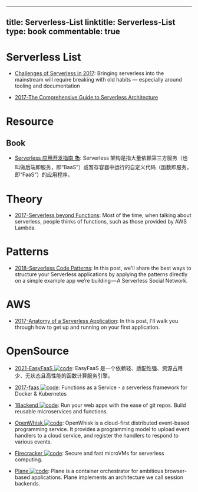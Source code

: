 
---
title: Serverless-List
linktitle: Serverless-List
type: book
commentable: true
---

# Serverless List

- [Challenges of Serverless in 2017](https://read.acloud.guru/challenges-of-serverless-in-2017-1086275165ec#.s7q05y9z6): Bringing serverless into the mainstream will require breaking with old habits — especially around tooling and documentation

- [2017-The Comprehensive Guide to Serverless Architecture](https://www.simform.com/serverless-architecture-guide/)

# Resource

## Book

- [Serverless 应用开发指南 📚](https://serverless.ink/): Serverless 架构是指大量依赖第三方服务（也叫做后端即服务，即“BaaS”）或暂存容器中运行的自定义代码（函数即服务，即“FaaS”）的应用程序。

# Theory

- [2017-Serverless beyond Functions](https://medium.com/cloud-academy-inc/serverless-beyond-functions-cd81ee4c6b8d): Most of the time, when talking about serverless, people thinks of functions, such as those provided by AWS Lambda.

# Patterns

- [2018-Serverless Code Patterns](https://serverless.com/blog/serverless-architecture-code-patterns/): In this post, we'll share the best ways to structure your Serverless applications by applying the patterns directly on a simple example app we’re building — A Serverless Social Network.

# AWS

- [2017-Anatomy of a Serverless Application](https://serverless.com/blog/anatomy-of-a-serverless-app/): In this post, I'll walk you through how to get up and running on your first application.

# OpenSource

- [2021-EasyFaaS ![code](https://ng-tech.icu/assets/code.svg)](https://github.com/baidu/EasyFaaS): EasyFaaS 是一个依赖轻、适配性强、资源占用少、无状态且高性能的函数计算服务引擎。

- [2017-faas ![code](https://ng-tech.icu/assets/code.svg)](https://github.com/alexellis/faas): Functions as a Service - a serverless framework for Docker & Kubernetes

- [1Backend ![code](https://ng-tech.icu/assets/code.svg)](https://github.com/1backend/1backend): Run your web apps with the ease of git repos. Build reusable microservices and functions.

- [OpenWhisk ![code](https://ng-tech.icu/assets/code.svg)](https://github.com/apache/incubator-openwhisk): OpenWhisk is a cloud-first distributed event-based programming service. It provides a programming model to upload event handlers to a cloud service, and register the handlers to respond to various events.

- [Firecracker ![code](https://ng-tech.icu/assets/code.svg)](https://github.com/firecracker-microvm/firecracker): Secure and fast microVMs for serverless computing.

- [Plane ![code](https://ng-tech.icu/assets/code.svg)](https://github.com/drifting-in-space/plane): Plane is a container orchestrator for ambitious browser-based applications. Plane implements an architecture we call session backends.

    